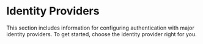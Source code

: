 # Identity Providers

This section includes information for configuring authentication with major identity providers. To get started, choose the identity provider right for you.
